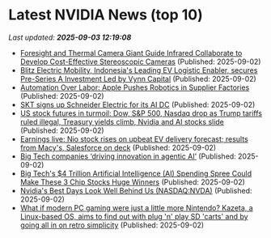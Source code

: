 # Latest NVIDIA News (top 10)
_Last updated: **2025-09-03 12:19:08**_

- [Foresight and Thermal Camera Giant Guide Infrared Collaborate to Develop Cost-Effective Stereoscopic Cameras](https://www.globenewswire.com/news-release/2025/09/02/3142662/0/en/Foresight-and-Thermal-Camera-Giant-Guide-Infrared-Collaborate-to-Develop-Cost-Effective-Stereoscopic-Cameras.html) (Published: 2025-09-02)
- [Blitz Electric Mobility, Indonesia's Leading EV Logistic Enabler, secures Pre-Series A Investment Led by Vynn Capital](https://en.antaranews.com/news/377457/blitz-electric-mobility-indonesias-leading-ev-logistic-enabler-secures-pre-series-a-investment-led-by-vynn-capital) (Published: 2025-09-02)
- [Automation Over Labor: Apple Pushes Robotics in Supplier Factories](https://www.androidheadlines.com/2025/09/automation-over-labor-apple-pushes-robotics-in-supplier-factories.html) (Published: 2025-09-02)
- [SKT signs up Schneider Electric for its AI DC](https://www.telecomtv.com/content/telcos-and-ai-channel/skt-signs-up-schneider-electric-for-its-ai-dc-53738/) (Published: 2025-09-02)
- [US stock futures in turmoil: Dow, S&P 500, Nasdaq drop as Trump tariffs ruled illegal, Treasury yields climb, Nvidia and AI stocks slide](https://economictimes.indiatimes.com/news/international/us/us-stock-futures-in-turmoil-dow-sp-500-nasdaq-drop-as-trump-tariffs-ruled-illegal-treasury-yields-climb-nvidia-and-ai-stocks-slide/articleshow/123656340.cms) (Published: 2025-09-02)
- [Earnings live: Nio stock rises on upbeat EV delivery forecast; results from Macy's, Salesforce on deck](https://finance.yahoo.com/news/live/earnings-live-nio-stock-rises-on-upbeat-ev-delivery-forecast-results-from-macys-salesforce-on-deck-115821534.html) (Published: 2025-09-02)
- [Big Tech companies ‘driving innovation in agentic AI’](https://biztoc.com/x/650a66ac7fd0ef61) (Published: 2025-09-02)
- [Big Tech's $4 Trillion Artificial Intelligence (AI) Spending Spree Could Make These 3 Chip Stocks Huge Winners](https://biztoc.com/x/2f3ae3174adce743) (Published: 2025-09-02)
- [Nvidia's Best Days Look Well Behind Us (NASDAQ:NVDA)](https://biztoc.com/x/babfac9602d02594) (Published: 2025-09-02)
- [What if modern PC gaming were just a little more Nintendo? Kazeta, a Linux-based OS, aims to find out with plug 'n' play SD 'carts' and by going all in on retro simplicity](https://www.pcgamer.com/software/operating-systems/kazeta-is-a-nostalgic-operating-system-thats-all-about-a-retro-plug-and-play-sensibility/) (Published: 2025-09-02)
